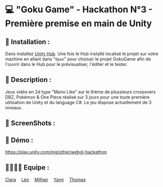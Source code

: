 # 💻 "Goku Game" - Hackathon N°3 - Première premise en main de Unity

## 📂 Installation :

Dans installez [Unity Hub](https://unity3d.com/fr/get-unity/download).
Une fois le Hub installé localisé le projet sur votre machine en allant dans "```Open```" pour choissir le projet GokuGame afin de l'ouvrir dans le Hub pour le prévisualiser, l'éditer et le tester.

## 💬 Description : 

Jeux vidéo en 2d type "Mario Like" sur le thème de plussieurs crossovers DBZ, Pokémon & One Piece réalisé sur 3 jours pour une toute première utilisation de Unity et du language C#.
Le jeu dispose actuellement de 3 niveaux.

## 📸 ScreenShots :

## 🎥 Démo :

https://play.unity.com/mg/other/webgl-hackathon


## 👨‍👨‍👦‍👦 Equipe :

[Clara](https://github.com/Liax)&emsp; 
[Léo](https://github.com/leoPinchon)&emsp; 
[Milhan](https://github.com/Pimpuss)&emsp; 
[Yann](https://github.com/Y1N6)&emsp; 
[Thomas](https://github.com/MunschThomas)&emsp; 
